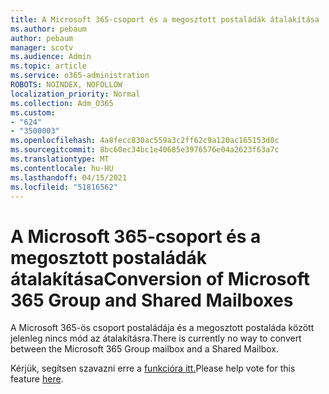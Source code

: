 ```yaml
---
title: A Microsoft 365-csoport és a megosztott postaládák átalakítása
ms.author: pebaum
author: pebaum
manager: scotv
ms.audience: Admin
ms.topic: article
ms.service: o365-administration
ROBOTS: NOINDEX, NOFOLLOW
localization_priority: Normal
ms.collection: Adm_O365
ms.custom:
- "624"
- "3500003"
ms.openlocfilehash: 4a8fecc830ac559a3c2ff62c9a120ac165153d0c
ms.sourcegitcommit: 8bc60ec34bc1e40685e3976576e04a2623f63a7c
ms.translationtype: MT
ms.contentlocale: hu-HU
ms.lasthandoff: 04/15/2021
ms.locfileid: "51816562"
---
```

# <a name="conversion-of-microsoft-365-group-and-shared-mailboxes"></a><span data-ttu-id="a2b90-102">A Microsoft 365-csoport és a megosztott postaládák átalakítása</span><span class="sxs-lookup"><span data-stu-id="a2b90-102">Conversion of Microsoft 365 Group and Shared Mailboxes</span></span>

<span data-ttu-id="a2b90-103">A Microsoft 365-ös csoport postaládája és a megosztott postaláda között jelenleg nincs mód az átalakításra.</span><span class="sxs-lookup"><span data-stu-id="a2b90-103">There is currently no way to convert between the Microsoft 365 Group mailbox and a Shared Mailbox.</span></span>

<span data-ttu-id="a2b90-104">Kérjük, segítsen szavazni erre a [funkcióra itt.](https://aka.ms/M365GroupToShared)</span><span class="sxs-lookup"><span data-stu-id="a2b90-104">Please help vote for this feature [here](https://aka.ms/M365GroupToShared).</span></span>
